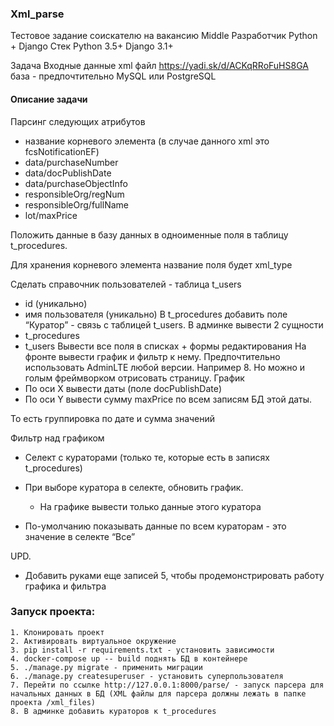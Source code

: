 ### Xml_parse
Тестовое задание соискателю на вакансию 
Middle Разработчик Python + Django
Стек
Python 3.5+
Django 3.1+

Задача
Входные данные
xml файл https://yadi.sk/d/ACKqRRoFuHS8GA
база - предпочтительно MySQL или PostgreSQL

#### Описание задачи
Парсинг следующих атрибутов
* название корневого элемента (в случае данного xml это fcsNotificationEF)
* data/purchaseNumber
* data/docPublishDate
* data/purchaseObjectInfo
* responsibleOrg/regNum
* responsibleOrg/fullName
* lot/maxPrice

Положить данные в базу данных в одноименные поля в таблицу t_procedures. 

Для хранения корневого элемента название поля будет xml_type

Сделать справочник пользователей - таблица t_users
* id (уникально)
* имя пользователя (уникально)
В t_procedures добавить поле “Куратор” - связь с таблицей t_users.
В админке вывести 2 сущности
* t_procedures 
* t_users
Вывести все поля в списках + формы редактирования
На фронте вывести график и фильтр к нему. Предпочтительно использовать AdminLTE любой версии. Например 8. Но можно и голым фреймворком отрисовать страницу.
График
* По оси X вывести даты (поле docPublishDate)
* По оси Y вывести сумму maxPrice по всем записям БД этой даты.

То есть группировка по дате и сумма значений

Фильтр над графиком
* Селект с кураторами (только те, которые есть в записях  t_procedures)
  
* При выборе куратора в селекте, обновить график. 
  * На графике вывести только данные этого куратора
* По-умолчанию показывать данные по всем кураторам - это значение в селекте “Все”

UPD. 
  * Добавить руками еще записей 5, чтобы продемонстрировать работу графика и фильтра

### Запуск проекта:
```
1. Клонировать проект
2. Активировать виртуальное окружение
3. pip install -r requirements.txt - установить зависимости
4. docker-compose up -- build поднять БД в контейнере
5. ./manage.py migrate - применить миграции
6. ./manage.py createsuperuser - установить суперпользователя
7. Перейти по ссылке http://127.0.0.1:8000/parse/ - запуск парсера для начальных данных в БД (XML файлы для парсера должны лежать в папке проекта /xml_files) 
8. В админке добавить кураторов к t_procedures
```